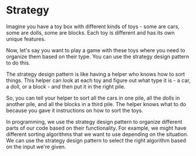 # Strategy


Imagine you have a toy box with different kinds of toys - some are cars, some are dolls, some are blocks. Each toy is different and has its own unique features. 

Now, let's say you want to play a game with these toys where you need to organize them based on their type. You can use the strategy design pattern to do this. 

The strategy design pattern is like having a helper who knows how to sort things. This helper can look at each toy and figure out what type it is - a car, a doll, or a block - and then put it in the right pile. 

So, you can tell your helper to sort all the cars in one pile, all the dolls in another pile, and all the blocks in a third pile. The helper knows what to do because you gave it instructions on how to sort the toys. 

In programming, we use the strategy design pattern to organize different parts of our code based on their functionality. For example, we might have different sorting algorithms that we want to use depending on the situation. We can use the strategy design pattern to select the right algorithm based on the input we're given.

